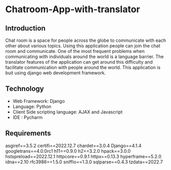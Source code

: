 # Chatroom-App-with-translator

## Introduction
Chat room is a space for people across the globe to communicate with each other about various topics.
Using this application people can join the chat room and communicate.
One of the most frequent problems when communicating with individuals around the world is a language barrier.
The translator features of the application can get around this difficulty and facilitate communication with people around the world.
This application is buit using django web development framework.

## Technology
* Web Framework: Django
* Language: Python
* Client Side scripting language: AJAX and Javascript
* IDE : Pycharm

## Requirements
asgiref==3.5.2
certifi==2022.12.7
chardet==3.0.4
Django==4.1.4
googletrans==4.0.0rc1
h11==0.9.0
h2==3.2.0
hpack==3.0.0
hstspreload==2022.12.1
httpcore==0.9.1
httpx==0.13.3
hyperframe==5.2.0
idna==2.10
rfc3986==1.5.0
sniffio==1.3.0
sqlparse==0.4.3
tzdata==2022.7

